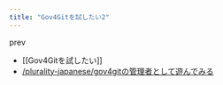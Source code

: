 ```yaml
---
title: "Gov4Gitを試したい2"
---
```


prev
- [[Gov4Gitを試したい]]
- [/plurality-japanese/gov4gitの管理者として遊んでみる](https://scrapbox.io/plurality-japanese/gov4gitの管理者として遊んでみる)

